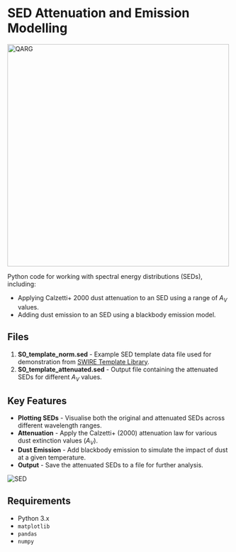 # SED Attenuation and Emission Modelling

<img src="https://mjcowley.github.io/images/qarg_bw.png" alt="QARG" width="500" />

Python code for working with spectral energy distributions (SEDs), including:
- Applying Calzetti+ 2000 dust attenuation to an SED using a range of $A_V$ values.
- Adding dust emission to an SED using a blackbody emission model.

## Files

1. **S0_template_norm.sed** - Example SED template data file used for demonstration from [SWIRE Template Library](http://www.iasf-milano.inaf.it/~polletta/templates/swire_templates.html).
2. **S0_template_attenuated.sed** - Output file containing the attenuated SEDs for different $A_V$ values.

## Key Features

- **Plotting SEDs** - Visualise both the original and attenuated SEDs across different wavelength ranges.
- **Attenuation** - Apply the Calzetti+ (2000) attenuation law for various dust extinction values ($A_V$).
- **Dust Emission** - Add blackbody emission to simulate the impact of dust at a given temperature.
- **Output** - Save the attenuated SEDs to a file for further analysis.

![SED](https://mjcowley.github.io/images/SED-attenuation-and-emission.png)

## Requirements

- Python 3.x
- `matplotlib`
- `pandas`
- `numpy`